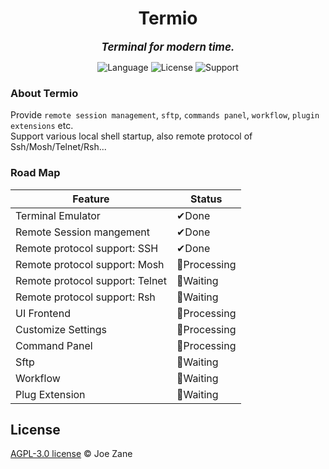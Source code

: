 <!--
<div align="center" >
    <img src="https://raw.githubusercontent.com/Joezeo/terminatio/8a94449d3ee343151a397fe7b7db4fad212fa00b/github.svg">
</div>
-->

<h1 align="center"> Termio </h1>

<div align="center">

<big>**_Terminal for modern time._**</big>

</div>

<div align="center" >

![Language](https://img.shields.io/badge/Language-Rust-FFF7E9) ![License](https://img.shields.io/badge/License-AGPL--3.0-B9E0FF) ![Support](https://img.shields.io/badge/Support-Windows%2FLinux%2FMacos-CD97F9)

</div>

### About Termio

Provide `remote session management`, `sftp`, `commands panel`, `workflow`, `plugin extensions` etc.  
Support various local shell startup, also remote protocol of Ssh/Mosh/Telnet/Rsh...

### Road Map

| Feature                                   | Status       |
| ----------------------------------------- | ------------ |
| Terminal Emulator                         | ✔Done        |
| Remote Session mangement                  | ✔Done        |
| Remote protocol support: SSH              | ✔Done        |
| Remote protocol support: Mosh             | 🚀Processing |
| Remote protocol support: Telnet           | 📌Waiting    |
| Remote protocol support: Rsh              | 📌Waiting    |
| UI Frontend                               | 🚀Processing |
| Customize Settings                        | 🚀Processing |
| Command Panel                             | 🚀Processing |
| Sftp                                      | 📌Waiting    |
| Workflow                                  | 📌Waiting    |
| Plug Extension                            | 📌Waiting    |

## License

[AGPL-3.0 license](LICENSE) © Joe Zane
